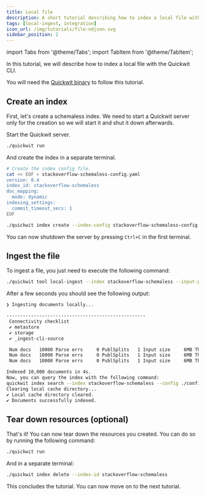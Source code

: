 ```yaml
---
title: Local file
description: A short tutorial describing how to index a local file with the Quickiwt CLI 
tags: [local-ingest, integration]
icon_url: /img/tutorials/file-ndjson.svg
sidebar_position: 2
---
```


import Tabs from '@theme/Tabs';
import TabItem from '@theme/TabItem';

In this tutorial, we will describe how to index a local file with the Quickwit CLI.

You will need the [Quickwit binary](/docs/get-started/installation.md) to follow this tutorial.

## Create an index

First, let's create a schemaless index. We need to start a Quickwit server only for the creation so we will start it and shut it down afterwards.

Start the Quickwit server.

```bash
./quickwit run
```

And create the index in a separate terminal.

```bash
# Create the index config file.
cat << EOF > stackoverflow-schemaless-config.yaml
version: 0.4
index_id: stackoverflow-schemaless
doc_mapping:
  mode: dynamic
indexing_settings:
  commit_timeout_secs: 1
EOF

./quickwit index create --index-config stackoverflow-schemaless-config.yaml
```

You can now shutdown the server by pressing `Ctrl+C` in the first terminal.

## Ingest the file

To ingest a file, you just need to execute the following command:

```bash
./quickwit tool local-ingest --index stackoverflow-schemaless --input-path stackoverflow.posts.transformed-10000.json
```

After a few seconds you should see the following output:

```bash
❯ Ingesting documents locally...

---------------------------------------------------
 Connectivity checklist
 ✔ metastore
 ✔ storage
 ✔ _ingest-cli-source

 Num docs   10000 Parse errs     0 PublSplits   1 Input size     6MB Thrghput  3.34MB/s Time 00:00:02
 Num docs   10000 Parse errs     0 PublSplits   1 Input size     6MB Thrghput  2.23MB/s Time 00:00:03
 Num docs   10000 Parse errs     0 PublSplits   1 Input size     6MB Thrghput  1.67MB/s Time 00:00:04

Indexed 10,000 documents in 4s.
Now, you can query the index with the following command:
quickwit index search --index stackoverflow-schemaless --config ./config/quickwit.yaml --query "my query"
Clearing local cache directory...
✔ Local cache directory cleared.
✔ Documents successfully indexed.
```

## Tear down resources (optional)

That's it! You can now tear down the resources you created. You can do so by running the following command:

```bash
./quickwit run
```

And in a separate terminal:

```bash
./quickwit index delete --index-id stackoverflow-schemaless
```

This concludes the tutorial. You can now move on to the next tutorial.
